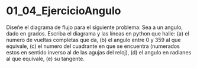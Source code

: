 # 01_04_EjercicioAngulo
Diseñe el diagrama de flujo para el siguiente problema: 
Sea a un angulo, dado en grados. Escriba el diagrama y las líneas en python que halle:
(a) el numero de vueltas completas que da,
(b) el angulo entre 0 y 359 al que equivale,
(c) el numero del cuadrante en que se encuentra (numerados estos en sentido
inverso al de las agujas del reloj),
(d) el angulo en radianes al que equivale,
(e) su tangente.
